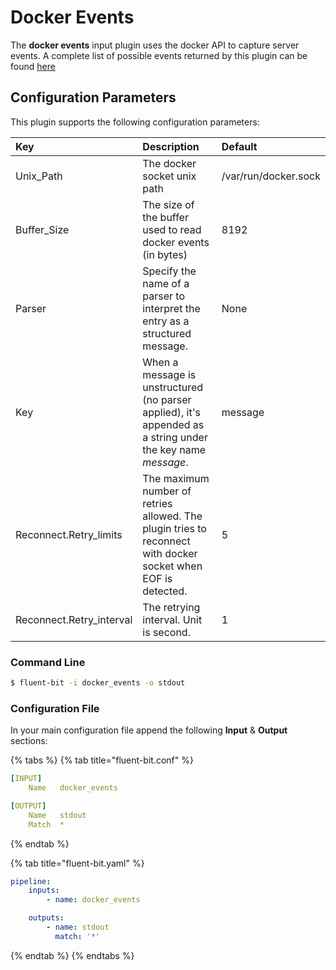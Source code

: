 # Docker Events

The **docker events** input plugin uses the docker API to capture server events. A complete list of possible events returned by this plugin can be found [here](https://docs.docker.com/engine/reference/commandline/events/)

## Configuration Parameters

This plugin supports the following configuration parameters:

| Key | Description | Default |
| :--- | :--- | :--- |
| Unix\_Path | The docker socket unix path | /var/run/docker.sock |
| Buffer\_Size | The size of the buffer used to read docker events \(in bytes\) | 8192 |
| Parser | Specify the name of a parser to interpret the entry as a structured message. | None |
| Key | When a message is unstructured \(no parser applied\), it's appended as a string under the key name _message_. | message |
| Reconnect.Retry_limits| The maximum number of retries allowed. The plugin tries to reconnect with docker socket when EOF is detected. | 5 |
| Reconnect.Retry_interval| The retrying interval. Unit is second. | 1 |

### Command Line

```bash
$ fluent-bit -i docker_events -o stdout
```

### Configuration File

In your main configuration file append the following **Input** & **Output** sections:

{% tabs %}
{% tab title="fluent-bit.conf" %}
```yaml
[INPUT]
    Name   docker_events

[OUTPUT]
    Name   stdout
    Match  *
```
{% endtab %}

{% tab title="fluent-bit.yaml" %}
```yaml
pipeline:
    inputs:
        - name: docker_events

    outputs:
        - name: stdout
          match: '*'
```
{% endtab %}
{% endtabs %}
